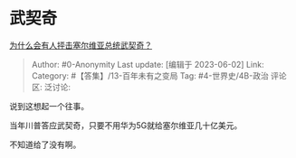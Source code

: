 # 武契奇
[为什么会有人抨击塞尔维亚总统武契奇？](https://www.zhihu.com/question/387658529/answer/3055236934)

> Author: #0-Anonymity
> Last update: [编辑于 2023-06-02]
> Link:
> Category: #【答集】/13-百年未有之变局 
> Tag: #4-世界史/4B-政治
> 评论区:
> 泛讨论:

说到这想起一个往事。

当年川普答应武契奇，只要不用华为5G就给塞尔维亚几十亿美元。

不知道给了没有啊。
